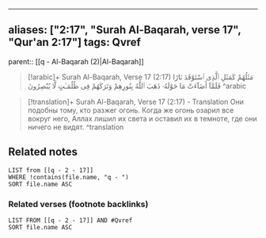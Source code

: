 
---
aliases: ["2:17", "Surah Al-Baqarah, verse 17", "Qur'an 2:17"]
tags: Qvref
---

parent:: [[q - Al-Baqarah (2)|Al-Baqarah]]

> [!arabic]+ Surah Al-Baqarah, Verse 17 (2:17)
> <span class="quran-arabic">مَثَلُهُمْ كَمَثَلِ ٱلَّذِى ٱسْتَوْقَدَ نَارًا فَلَمَّآ أَضَآءَتْ مَا حَوْلَهُۥ ذَهَبَ ٱللَّهُ بِنُورِهِمْ وَتَرَكَهُمْ فِى ظُلُمَـٰتٍ لَّا يُبْصِرُونَ</span>
^arabic

> [!translation]+ Surah Al-Baqarah, Verse 17 (2:17) - Translation
> Они подобны тому, кто разжег огонь. Когда же огонь озарил все вокруг него, Аллах лишил их света и оставил их в темноте, где они ничего не видят.
^translation



## Related notes
```dataview
LIST from [[q - 2 - 17]]
WHERE !contains(file.name, "q - ")
SORT file.name ASC
```

### Related verses (footnote backlinks)
```dataview
LIST FROM [[q - 2 - 17]] AND #Qvref
SORT file.name ASC
```

